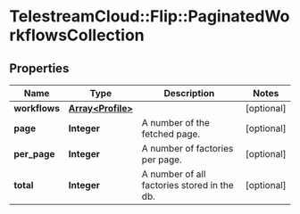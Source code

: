 # TelestreamCloud::Flip::PaginatedWorkflowsCollection

## Properties
Name | Type | Description | Notes
------------ | ------------- | ------------- | -------------
**workflows** | [**Array&lt;Profile&gt;**](Profile.md) |  | [optional] 
**page** | **Integer** | A number of the fetched page. | [optional] 
**per_page** | **Integer** | A number of factories per page. | [optional] 
**total** | **Integer** | A number of all factories stored in the db. | [optional] 


